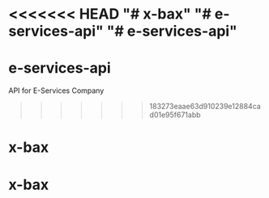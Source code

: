 <<<<<<< HEAD
"# x-bax" 
"# e-services-api" 
"# e-services-api" 
=======
# e-services-api
API for E-Services Company
>>>>>>> 183273eaae63d910239e12884cad01e95f671abb
# x-bax
# x-bax
